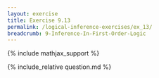 ```yaml
---
layout: exercise
title: Exercise 9.13
permalink: /logical-inference-exercises/ex_13/
breadcrumb: 9-Inference-In-First-Order-Logic
---
```


{% include mathjax_support %}

<div><i class="arrow-up loader" data-chapter="logical-inference-exercises" data-exercise="ex_13" data-rating="0"></i></div>
{% include_relative question.md %}
